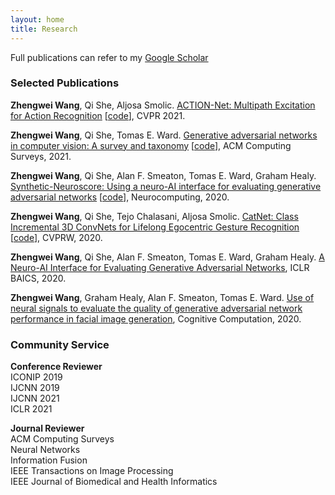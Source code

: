```yaml
---
layout: home
title: Research
---
```


Full publications can refer to my [Google Scholar](https://scholar.google.com/citations?user=TaYR7cMAAAAJ&hl=en)

### Selected Publications

**Zhengwei Wang**, Qi She, Aljosa Smolic. [ACTION-Net: Multipath Excitation for Action Recognition](https://arxiv.org/pdf/2103.07372.pdf) [[code](https://github.com/V-Sense/ACTION-Net)], CVPR 2021. 

**Zhengwei Wang**, Qi She, Tomas E. Ward. [Generative adversarial networks in computer vision: A survey and taxonomy](https://www.researchgate.net/publication/349189619_Generative_Adversarial_Networks_in_Computer_Vision_A_Survey_and_Taxonomy) [[code](https://github.com/sheqi/GAN_Review)], ACM Computing Surveys, 2021.

**Zhengwei Wang**, Qi She, Alan F. Smeaton, Tomas E. Ward, Graham Healy. [Synthetic-Neuroscore: Using a neuro-AI interface for evaluating generative adversarial networks](https://arxiv.org/pdf/1905.04243.pdf) [[code](https://github.com/villawang/Neuro-AI-Interface)], Neurocomputing, 2020.

**Zhengwei Wang**, Qi She, Tejo Chalasani, Aljosa Smolic. [CatNet: Class Incremental 3D ConvNets for Lifelong Egocentric Gesture Recognition](https://openaccess.thecvf.com/content_CVPRW_2020/papers/w15/Wang_CatNet_Class_Incremental_3D_ConvNets_for_Lifelong_Egocentric_Gesture_Recognition_CVPRW_2020_paper.pdf) [[code](https://github.com/villawang/CatNet)], CVPRW, 2020.

**Zhengwei Wang**, Qi She, Alan F. Smeaton, Tomas E. Ward, Graham Healy. [A Neuro-AI Interface for Evaluating Generative Adversarial Networks](https://arxiv.org/pdf/2003.03193.pdf), ICLR BAICS, 2020.

**Zhengwei Wang**, Graham Healy, Alan F. Smeaton, Tomas E. Ward. [Use of neural signals to evaluate the quality of generative adversarial network performance in facial image generation](https://arxiv.org/pdf/1811.04172.pdf), Cognitive Computation, 2020.



### Community Service

**Conference Reviewer**\
ICONIP 2019\
IJCNN 2019\
IJCNN 2021\
ICLR 2021

**Journal Reviewer**\
ACM Computing Surveys\
Neural Networks\
Information Fusion\
IEEE Transactions on Image Processing\
IEEE Journal of Biomedical and Health Informatics

